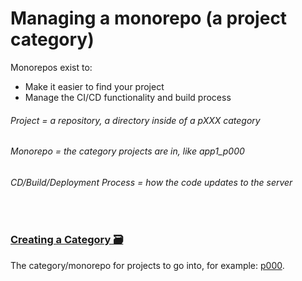 # Managing a monorepo (a project category)
Monorepos exist to:
- Make it easier to find your project
- Manage the CI/CD functionality and build process

###### Project = a repository, a directory inside of a pXXX category
###### Monorepo = the category projects are in, like app1_p000
###### CD/Build/Deployment Process = how the code updates to the server

<br>

### [Creating a Category 🗃️](https://github.com/ACADEV1/.github/blob/dev/docs/management/category/create/README.md)
The category/monorepo for projects to go into, for example: [p000](https://github.com/ACADEV1/app1_p000).
